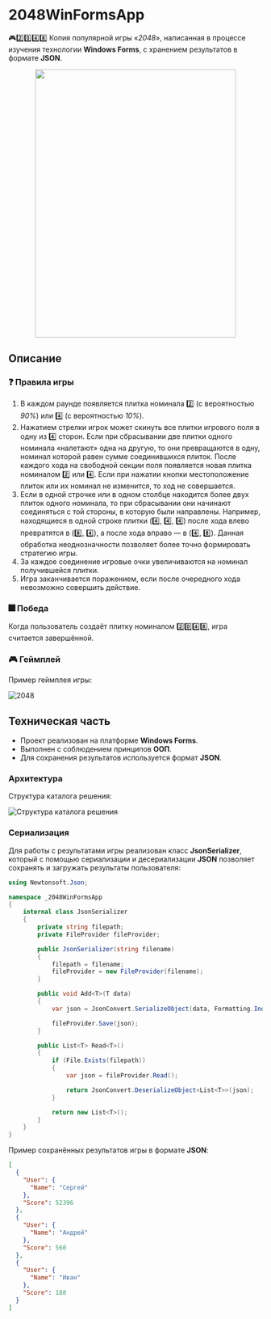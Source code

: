 # 2048WinFormsApp

🎮:two::zero::four::eight: Копия популярной игры «_2048_», написанная в процессе изучения технологии **Windows Forms**, с хранением результатов в формате **JSON**.

<div align="center"><img src="https://github.com/snikitin-de/2048WinFormsApp/assets/25394427/a838e976-0571-4aa3-942a-831eeb52765d" width="398" height="531"></div>

## Описание

### :question: Правила игры

1. В каждом раунде появляется плитка номинала :two: (с вероятностью _90%_) или :four: (с вероятностью _10%_).
2. Нажатием стрелки игрок может скинуть все плитки игрового поля в одну из :four: сторон. Если при сбрасывании две плитки одного номинала «налетают» одна на другую, то они превращаются в одну, номинал которой равен сумме соединившихся плиток. После каждого хода на свободной секции поля появляется новая плитка номиналом :two: или :four:. Если при нажатии кнопки местоположение плиток или их номинал не изменится, то ход не совершается.
3. Если в одной строчке или в одном столбце находится более двух плиток одного номинала, то при сбрасывании они начинают соединяться с той стороны, в которую были направлены. Например, находящиеся в одной строке плитки (:four:, :four:, :four:) после хода влево превратятся в (:eight:, :four:), а после хода вправо — в (:four:, :eight:). Данная обработка неоднозначности позволяет более точно формировать стратегию игры.
4. За каждое соединение игровые очки увеличиваются на номинал получившейся плитки.
5. Игра заканчивается поражением, если после очередного хода невозможно совершить действие.

### :fireworks: Победа

Когда пользователь создаёт плитку номиналом :two::zero::four::eight:, игра считается завершённой.

### 🎮 Геймплей

Пример геймплея игры:

![2048](https://github.com/snikitin-de/2048WinFormsApp/assets/25394427/1dfe8aff-255b-4289-9b0f-9db5e9c216ae)

## Техническая часть

* Проект реализован на платформе **Windows Forms**.
* Выполнен с соблюдением принципов **ООП**.
* Для сохранения результатов используется формат **JSON**.

### Архитектура

Структура каталога решения:

![Структура каталога решения](https://github.com/snikitin-de/2048WinFormsApp/assets/25394427/a9d26c76-b726-4ca5-97e1-dd2588a203c3)

### Сериализация

Для работы с результатами игры реализован класс **JsonSerializer**, который с помощью сериализации и десериализации **JSON** позволяет сохранять и загружать результаты пользователя:

```csharp
using Newtonsoft.Json;

namespace _2048WinFormsApp
{
    internal class JsonSerializer
    {
        private string filepath;
        private FileProvider fileProvider;

        public JsonSerializer(string filename)
        {
            filepath = filename;
            fileProvider = new FileProvider(filename);
        }

        public void Add<T>(T data)
        {
            var json = JsonConvert.SerializeObject(data, Formatting.Indented);

            fileProvider.Save(json);
        }

        public List<T> Read<T>()
        {
            if (File.Exists(filepath))
            {
                var json = fileProvider.Read();

                return JsonConvert.DeserializeObject<List<T>>(json);
            }

            return new List<T>();
        }
    }
}
```

Пример сохранённых результатов игры в формате **JSON**:

```json
[
  {
    "User": {
      "Name": "Сергей"
    },
    "Score": 52396
  },
  {
    "User": {
      "Name": "Андрей"
    },
    "Score": 560
  },
  {
    "User": {
      "Name": "Иван"
    },
    "Score": 188
  }
]
```

